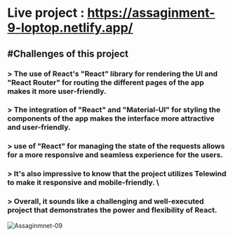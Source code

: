 # Live project : https://assaginment-9-loptop.netlify.app/
## #Challenges of this project
### > The use of React's "React" library for rendering the UI and "React Router" for routing the different pages of the app makes it more user-friendly. 
### > The integration of "React" and "Material-UI" for styling the components of the app makes the interface more attractive and user-friendly. 
### > use of "React" for managing the state of the requests allows for a more responsive and seamless experience for the users.
### > It's also impressive to know that the project utilizes Telewind to make it responsive and mobile-friendly. \
### > Overall, it sounds like a challenging and well-executed project that demonstrates the power and flexibility of React.

![Assaginmnet-09](https://github.com/Devloper-solaiman/assaginment-09/assets/93696273/3e2f2963-6ee8-4729-b7e7-446e30fabc3c)

